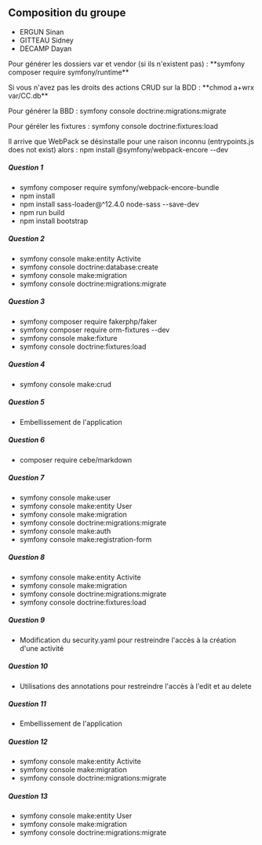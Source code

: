 ## Composition du groupe

- ERGUN Sinan
- GITTEAU Sidney
- DECAMP Dayan 


<p>Pour générer les dossiers var et vendor (si ils n'existent pas) : **symfony composer require symfony/runtime**</p>
<p>Si vous n'avez pas les droits des actions CRUD sur la BDD : **chmod a+wrx var/CC.db**</p>
<p>Pour générer la BBD : symfony console doctrine:migrations:migrate </p>
<p>Pour géréler les fixtures : symfony console doctrine:fixtures:load</p>
<p>Il arrive que WebPack se désinstalle pour une raison inconnu (entrypoints.js does not exist) alors : npm install @symfony/webpack-encore --dev</p>

##### Question 1

- symfony composer require symfony/webpack-encore-bundle
- npm install
- npm install sass-loader@^12.4.0 node-sass --save-dev
- npm run build
- npm install bootstrap

##### Question 2


- symfony console make:entity Activite
- symfony console doctrine:database:create
- symfony console make:migration
- symfony console doctrine:migrations:migrate

##### Question 3

- symfony composer require fakerphp/faker
- symfony composer require orm-fixtures --dev
- symfony console make:fixture
- symfony console doctrine:fixtures:load

##### Question 4

- symfony console make:crud

##### Question 5

- Embellissement de l'application

##### Question 6

- composer require cebe/markdown

##### Question 7

- symfony console make:user
- symfony console make:entity User
- symfony console make:migration
- symfony console doctrine:migrations:migrate
- symfony console make:auth
- symfony console make:registration-form

##### Question 8

- symfony console make:entity Activite
- symfony console make:migration
- symfony console doctrine:migrations:migrate
- symfony console doctrine:fixtures:load

##### Question 9

- Modification du security.yaml pour restreindre l'accès à la création d'une activité

##### Question 10

- Utilisations des annotations pour restreindre l'accès à l'edit et au delete

##### Question 11

- Embellissement de l'application

##### Question 12

- symfony console make:entity Activite
- symfony console make:migration
- symfony console doctrine:migrations:migrate

##### Question 13

- symfony console make:entity User
- symfony console make:migration
- symfony console doctrine:migrations:migrate